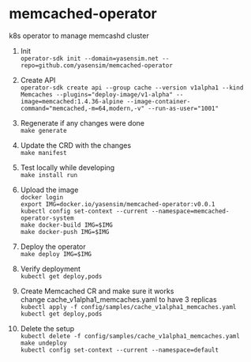 # memcached-operator
k8s operator to manage memcashd cluster

1. Init  
`operator-sdk init --domain=yasensim.net --repo=github.com/yasensim/memcached-operator`  
2. Create API  
`operator-sdk create api --group cache --version v1alpha1 --kind Memcaches --plugins="deploy-image/v1-alpha" --image=memcached:1.4.36-alpine --image-container-command="memcached,-m=64,modern,-v" --run-as-user="1001"`  
3. Regenerate if any changes were done  
`make generate`  
4. Update the CRD with the changes  
`make manifest`  
5. Test locally while developing  
`make install run`  
  
6. Upload the image  
`docker login`  
`export IMG=docker.io/yasensim/memcached-operator:v0.0.1`  
`kubectl config set-context --current --namespace=memcached-operator-system`  
`make docker-build IMG=$IMG`  
`make docker-push IMG=$IMG`  
7. Deploy the operator  
`make deploy IMG=$IMG`  
8. Verify deployment  
`kubectl get deploy,pods`  
9. Create Memcached CR and make sure it works  
change cache_v1alpha1_memcaches.yaml to have 3 replicas  
`kubectl apply -f config/samples/cache_v1alpha1_memcaches.yaml`  
`kubectl get deploy,pods`  
10. Delete the setup  
`kubectl delete -f config/samples/cache_v1alpha1_memcaches.yaml`  
`make undeploy`  
`kubectl config set-context --current --namespace=default`  



